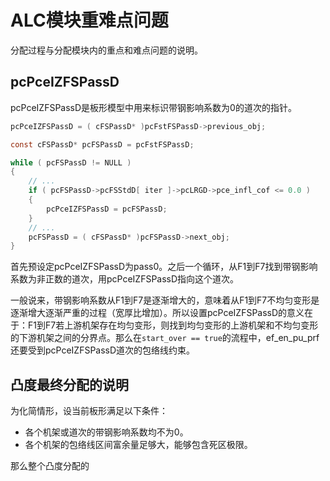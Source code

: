 # ALC模块重难点问题

分配过程与分配模块内的重点和难点问题的说明。

## pcPceIZFSPassD

pcPceIZFSPassD是板形模型中用来标识带钢影响系数为0的道次的指针。

```c
pcPceIZFSPassD = ( cFSPassD* )pcFstFSPassD->previous_obj;

const cFSPassD* pcFSPassD = pcFstFSPassD;

while ( pcFSPassD != NULL )
{
    // ...
    if ( pcFSPassD->pcFSStdD[ iter ]->pcLRGD->pce_infl_cof <= 0.0 )
    {
        pcPceIZFSPassD = pcFSPassD;
    }
    // ...
    pcFSPassD = ( cFSPassD* )pcFSPassD->next_obj;
}
```

首先预设定pcPceIZFSPassD为pass0。之后一个循环，从F1到F7找到带钢影响系数为非正数的道次，用pcPceIZFSPassD指向这个道次。

一般说来，带钢影响系数从F1到F7是逐渐增大的，意味着从F1到F7不均匀变形是逐渐增大逐渐严重的过程（宽厚比增加）。所以设置pcPceIZFSPassD的意义在于：F1到F7若上游机架存在均匀变形，则找到均匀变形的上游机架和不均匀变形的下游机架之间的分界点。那么在`start_over == true`的流程中，ef_en_pu_prf还要受到pcPceIZFSPassD道次的包络线约束。

## 凸度最终分配的说明

为化简情形，设当前板形满足以下条件：

- 各个机架或道次的带钢影响系数均不为0。
- 各个机架的包络线区间富余量足够大，能够包含死区极限。

那么整个凸度分配的

